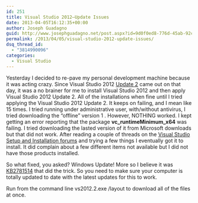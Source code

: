 ```yaml
---
id: 251
title: Visual Studio 2012–Update Issues
date: 2013-04-05T16:12:35+00:00
author: Joseph Guadagno
guid: http://www.josephguadagno.net/post.aspx?id=9d0f0ed8-776d-45ab-92cd-4f3dbcac72b8
permalink: /2013/04/05/visual-studio-2012-update-issues/
dsq_thread_id:
  - "3814990096"
categories:
  - Visual Studio
---
```

Yesterday I decided to re-pave my personal development machine because it was acting crazy.  Since Visual Studio 2012 [Update 2](http://www.microsoft.com/en-us/download/details.aspx?id=38188) came out on that day, it was a no brainer for me to install Visual Studio 2012 and then apply Visual Studio 2012 Update 2.  All of the installations when fine until I tried applying the Visual Studio 2012 Update 2.  It keeps on failing, and I mean like 15 times.  I tried running under administrative user, with/without antivirus, I tried downloading the “offline” version 1 .   However, NOTHING worked.  I kept getting an error reporting that the package **vc_runtimeMinimum_x64** was failing.  I tried downloading the lasted version of it from Microsoft downloads but that did not work. After reading a couple of threads on the [Visual Studio Setup and Installation forums](http://social.msdn.microsoft.com/Forums/en-US/vssetup/threads) and trying a few things I eventually got it to install. It did complain about a few different items not available but I did not have those products installed.

So what fixed, you asked? Windows Update!  More so I believe it was [KB2781514](http://support.microsoft.com/kb/2781514/en-us) that did the trick. So you need to make sure your computer is totally updated to date with the latest updates for this to work.

Run from the command line vs2012.2.exe /layout to download all of the files at once.